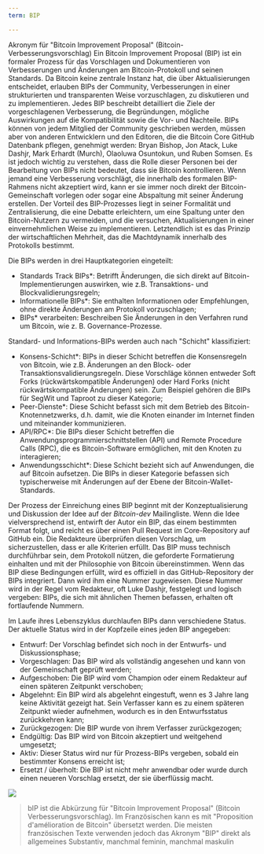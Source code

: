 ```yaml
---
term: BIP

---
```

Akronym für "Bitcoin Improvement Proposal" (Bitcoin-Verbesserungsvorschlag) Ein Bitcoin Improvement Proposal (BIP) ist ein formaler Prozess für das Vorschlagen und Dokumentieren von Verbesserungen und Änderungen am Bitcoin-Protokoll und seinen Standards. Da Bitcoin keine zentrale Instanz hat, die über Aktualisierungen entscheidet, erlauben BIPs der Community, Verbesserungen in einer strukturierten und transparenten Weise vorzuschlagen, zu diskutieren und zu implementieren. Jedes BIP beschreibt detailliert die Ziele der vorgeschlagenen Verbesserung, die Begründungen, mögliche Auswirkungen auf die Kompatibilität sowie die Vor- und Nachteile. BIPs können von jedem Mitglied der Community geschrieben werden, müssen aber von anderen Entwicklern und den Editoren, die die Bitcoin Core GitHub Datenbank pflegen, genehmigt werden: Bryan Bishop, Jon Atack, Luke Dashjr, Mark Erhardt (Murch), Olaoluwa Osuntokun, und Ruben Somsen. Es ist jedoch wichtig zu verstehen, dass die Rolle dieser Personen bei der Bearbeitung von BIPs nicht bedeutet, dass sie Bitcoin kontrollieren. Wenn jemand eine Verbesserung vorschlägt, die innerhalb des formalen BIP-Rahmens nicht akzeptiert wird, kann er sie immer noch direkt der Bitcoin-Gemeinschaft vorlegen oder sogar eine Abspaltung mit seiner Änderung erstellen. Der Vorteil des BIP-Prozesses liegt in seiner Formalität und Zentralisierung, die eine Debatte erleichtern, um eine Spaltung unter den Bitcoin-Nutzern zu vermeiden, und die versuchen, Aktualisierungen in einer einvernehmlichen Weise zu implementieren. Letztendlich ist es das Prinzip der wirtschaftlichen Mehrheit, das die Machtdynamik innerhalb des Protokolls bestimmt.

Die BIPs werden in drei Hauptkategorien eingeteilt:


- Standards Track BIPs*: Betrifft Änderungen, die sich direkt auf Bitcoin-Implementierungen auswirken, wie z.B. Transaktions- und Blockvalidierungsregeln;
- Informationelle BIPs*: Sie enthalten Informationen oder Empfehlungen, ohne direkte Änderungen am Protokoll vorzuschlagen;
- BIPs* verarbeiten: Beschreiben Sie Änderungen in den Verfahren rund um Bitcoin, wie z. B. Governance-Prozesse.

Standard- und Informations-BIPs werden auch nach "Schicht" klassifiziert:


- Konsens-Schicht*: BIPs in dieser Schicht betreffen die Konsensregeln von Bitcoin, wie z.B. Änderungen an den Block- oder Transaktionsvalidierungsregeln. Diese Vorschläge können entweder Soft Forks (rückwärtskompatible Änderungen) oder Hard Forks (nicht rückwärtskompatible Änderungen) sein. Zum Beispiel gehören die BIPs für SegWit und Taproot zu dieser Kategorie;
- Peer-Dienste*: Diese Schicht befasst sich mit dem Betrieb des Bitcoin-Knotennetzwerks, d.h. damit, wie die Knoten einander im Internet finden und miteinander kommunizieren.
- API/RPC*: Die BIPs dieser Schicht betreffen die Anwendungsprogrammierschnittstellen (API) und Remote Procedure Calls (RPC), die es Bitcoin-Software ermöglichen, mit den Knoten zu interagieren;
- Anwendungsschicht*: Diese Schicht bezieht sich auf Anwendungen, die auf Bitcoin aufsetzen. Die BIPs in dieser Kategorie befassen sich typischerweise mit Änderungen auf der Ebene der Bitcoin-Wallet-Standards.

Der Prozess der Einreichung eines BIP beginnt mit der Konzeptualisierung und Diskussion der Idee auf der *Bitcoin-dev* Mailingliste. Wenn die Idee vielversprechend ist, entwirft der Autor ein BIP, das einem bestimmten Format folgt, und reicht es über einen Pull Request im Core-Repository auf GitHub ein. Die Redakteure überprüfen diesen Vorschlag, um sicherzustellen, dass er alle Kriterien erfüllt. Das BIP muss technisch durchführbar sein, dem Protokoll nützen, die geforderte Formatierung einhalten und mit der Philosophie von Bitcoin übereinstimmen. Wenn das BIP diese Bedingungen erfüllt, wird es offiziell in das GitHub-Repository der BIPs integriert. Dann wird ihm eine Nummer zugewiesen. Diese Nummer wird in der Regel vom Redakteur, oft Luke Dashjr, festgelegt und logisch vergeben: BIPs, die sich mit ähnlichen Themen befassen, erhalten oft fortlaufende Nummern.

Im Laufe ihres Lebenszyklus durchlaufen BIPs dann verschiedene Status. Der aktuelle Status wird in der Kopfzeile eines jeden BIP angegeben:


- Entwurf: Der Vorschlag befindet sich noch in der Entwurfs- und Diskussionsphase;
- Vorgeschlagen: Das BIP wird als vollständig angesehen und kann von der Gemeinschaft geprüft werden;
- Aufgeschoben: Die BIP wird vom Champion oder einem Redakteur auf einen späteren Zeitpunkt verschoben;
- Abgelehnt: Ein BIP wird als abgelehnt eingestuft, wenn es 3 Jahre lang keine Aktivität gezeigt hat. Sein Verfasser kann es zu einem späteren Zeitpunkt wieder aufnehmen, wodurch es in den Entwurfsstatus zurückkehren kann;
- Zurückgezogen: Die BIP wurde von ihrem Verfasser zurückgezogen;
- Endgültig: Das BIP wird von Bitcoin akzeptiert und weitgehend umgesetzt;
- Aktiv: Dieser Status wird nur für Prozess-BIPs vergeben, sobald ein bestimmter Konsens erreicht ist;
- Ersetzt / überholt: Die BIP ist nicht mehr anwendbar oder wurde durch einen neueren Vorschlag ersetzt, der sie überflüssig macht.

![](../../dictionnaire/assets/25.webp)

> bIP ist die Abkürzung für "Bitcoin Improvement Proposal" (Bitcoin Verbesserungsvorschlag). Im Französischen kann es mit "Proposition d'amélioration de Bitcoin" übersetzt werden. Die meisten französischen Texte verwenden jedoch das Akronym "BIP" direkt als allgemeines Substantiv, manchmal feminin, manchmal maskulin